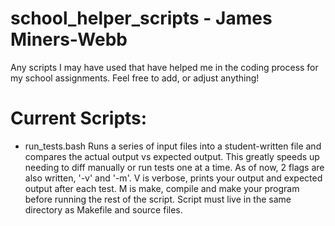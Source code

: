 # school_helper_scripts - James Miners-Webb
Any scripts I may have used that have helped me in the coding process for my school assignments. Feel free to add, or adjust anything!

# Current Scripts:
  - run_tests.bash
      Runs a series of input files into a student-written file and compares the actual output vs expected output. This greatly speeds up needing to diff manually or       run tests one at a time. As of now, 2 flags are also written, '-v' and '-m'. 
      V is verbose, prints your output and expected output after each test.
      M is make, compile and make your program before running the rest of the script. Script must live in the same directory as Makefile and source files.
